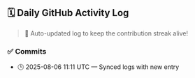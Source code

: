 ## 🗓️ Daily GitHub Activity Log

> 🤖 Auto-updated log to keep the contribution streak alive!

### ✅ Commits

- 🕒 2025-08-06 11:11 UTC — Synced logs with new entry

